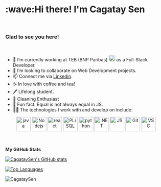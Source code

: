 <h1 align="left" id="macropower-title">:wave:Hi there! I'm Cagatay Sen</h1><br />
<h3 align="left"> Glad to see you here!</h3>  <br />


- 🌱 I’m currently working at TEB (BNP Paribas) <img src="https://www.vectorlogo.zone/logos/bnpparibas/bnpparibas-icon.svg" alt="BNP Paribas" width="20" height="20"/> as a Full-Stack Developer.  
- 👯 I’m looking to collaborate on Web Development projects.
- 📫 Connect me via <a href="https://www.linkedin.com/in/cagataysen/" title="Cagatay Sen's linkedin profile">Linkedin</a>.
- ☕ In love with coffee and tea!
- 🖊️ Lifelong student.
- 🧽 Cleaning Enthusiast
- 👾 Fun fact: Equal is not always equal in JS.
- 🧑‍💻 The technologies I work with and develop on include:

<p align="center">
      <img src="https://www.vectorlogo.zone/logos/java/java-icon.svg" alt="java" width="45" height="45"/>     
      <img src="https://www.vectorlogo.zone/logos/nodejs/nodejs-icon.svg" alt="Nodejs" width="45" height="45"/>      
      <img src="https://www.vectorlogo.zone/logos/reactjs/reactjs-icon.svg" alt="react" width="45" height="45"/>      
      <img src="https://www.vectorlogo.zone/logos/oracle/oracle-icon.svg" alt="PL/SQL" width="45" height="45"/>
      <img src="https://www.vectorlogo.zone/logos/python/python-icon.svg" alt="python" width="45" height="45"/>
      <img src="https://www.vectorlogo.zone/logos/dotnet/dotnet-icon.svg" alt=".NET" width="45" height="45"/>
      <img src="https://www.vectorlogo.zone/logos/javascript/javascript-icon.svg" alt="JS" width="45" height="45"/>
      <img src="https://www.vectorlogo.zone/logos/git-scm/git-scm-icon.svg" alt="Git" width="45" height="45"/>
      <img src="https://www.vectorlogo.zone/logos/visualstudio_code/visualstudio_code-icon.svg" alt="VSC" width="45" height="45"/>

</p>

<br />

<b>My GitHub Stats</b>

<a href="http://www.github.com/cagataysen"><img src="https://github-readme-stats.vercel.app/api?username=cagataysen&show_icons=true&hide=&count_private=true&title_color=0891b2&text_color=ffffff&icon_color=0891b2&bg_color=1c1917&hide_border=true&show_icons=true" alt="CagataySen's GitHub stats" /></a>

<a href="https://github.com/cagataysen" align="left"><img src="https://github-readme-stats.vercel.app/api/top-langs/?username=cagataysen&langs_count=10&title_color=0891b2&text_color=ffffff&icon_color=0891b2&bg_color=1c1917&hide_border=true&locale=en&custom_title=Top%20%Languages" alt="Top Languages" /></a>

<p align="left"> <img src="https://komarev.com/ghpvc/?username=cagataysen&color=green" alt="CagataySen" /> </p>

